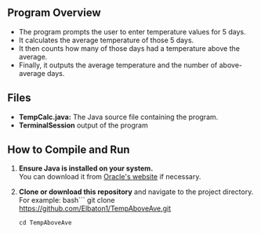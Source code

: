 ## Program Overview

- The program prompts the user to enter temperature values for 5 days.
- It calculates the average temperature of those 5 days.
- It then counts how many of those days had a temperature above the average.
- Finally, it outputs the average temperature and the number of above-average days.

## Files

- **TempCalc.java:** The Java source file containing the program.
- **TerminalSession** output of the program

## How to Compile and Run

1. **Ensure Java is installed on your system.**  
   You can download it from [Oracle's website](https://www.oracle.com/java/technologies/javase-jdk11-downloads.html) if necessary.

2. **Clone or download this repository** and navigate to the project directory. For example:
   bash```
   git clone https://github.com/Elbaton1/TempAboveAve.git
   ```
   cd TempAboveAve
   ```
